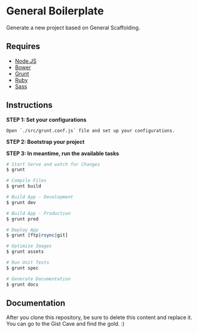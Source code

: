 # General Boilerplate

Generate a new project based on General Scaffolding.


## Requires

- [Node.JS](http://nodejs.org/)
- [Bower](http://bower.io)
- [Grunt](http://gruntjs.com)
- [Ruby](https://www.ruby-lang.org/pt/)
- [Sass](http://sass-lang.com/)


## Instructions

**STEP 1: Set your configurations**

```
Open `./src/grunt.conf.js` file and set up your configurations.
```

**STEP 2: Bootstrap your project**

**STEP 3: In meantime, run the available tasks**

```bash
# Start Serve and watch for Changes
$ grunt

# Compile Files
$ grunt build

# Build App - Development
$ grunt dev

# Build App - Production
$ grunt prod

# Deploy App
$ grunt [ftp|rsync|git]

# Optimize Images
$ grunt assets

# Run Unit Tests
$ grunt spec

# Generate Documentation
$ grunt docs
```

## Documentation

After you clone this repository, be sure to delete this content and replace it.
You can go to the Gist Cave and find the gold. :)
